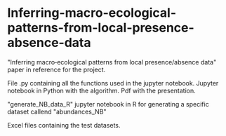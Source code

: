 # Inferring-macro-ecological-patterns-from-local-presence-absence-data

"Inferring macro‐ecological patterns from local presence/absence data" paper in reference for the project.

File .py containing all the functions used in the jupyter notebook.
Jupyter notebook in Python with the algorithm.
Pdf with the presentation.

"generate_NB_data_R" jupyter notebook in R for generating a specific dataset callend "abundances_NB" 

Excel files containing the test datasets.
